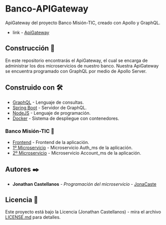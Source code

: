 # Banco-APIGateway
ApiGateway del proyecto Banco Misión-TIC, creado con Apollo y GraphQL.
* link - [ApiGateway](https://banco-apigateway-graphql.herokuapp.com/)

## Construcción 🚀

En este repositorio encontrarás el ApiGateway, el cual se encarga de administrar los dos microservicios de nuestro banco. Nuestra ApiGateway se encuentra programado con GraphQL por medio de Apollo Server. 

## Construido con 🛠️

* [GraphQL](https://graphql.org/) - Lenguaje de consultas.
* [Spring Boot](https://www.apollographql.com/) - Servidor de GraphQL.
* [NodeJS](https://nodejs.org/es/) - Lenguaje de programación.
* [Docker](https://www.docker.com/) - Sistema de despliegue con contenedores.

### Banco Misión-TIC 📌

* [Frontend](https://github.com/JonaCaste/Banco-frontend) - Frontend de la aplicación.
* [1º Microservicio](https://github.com/JonaCaste/Banco-ms-Django) - Microservicio Auth_ms de la aplicación.
* [2º Microservicio](https://github.com/JonaCaste/Banco-ms-SpringBoot) - Microservicio Account_ms de la aplicación.

## Autores ✒️

* **Jonathan Castellanos** - *Programación del microservicio* - [JonaCaste](https://github.com/JonaCaste)

## Licencia 📄

Este proyecto está bajo la Licencia (Jonathan Castellanos) - mira el archivo [LICENSE.md](LICENSE.md) para detalles.
